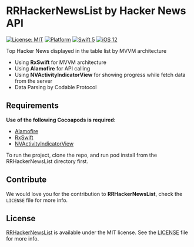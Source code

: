 # RRHackerNewsList by Hacker News API


[![License: MIT](https://img.shields.io/badge/license-MIT-green.svg?style=flat)](https://github.com/Rahul-Mayani/RRHackerNewsList/blob/master/LICENSE)
[![Platform](https://img.shields.io/cocoapods/p/PagingTableView.svg?style=flat)](https://github.com/Rahul-Mayani/RRHackerNewsList/tree/master/News/)
[![Swift 5](https://img.shields.io/badge/Swift-5-orange.svg?style=flat)](https://developer.apple.com/swift/)
[![iOS 12](https://img.shields.io/badge/iOS-12-orange.svg?style=flat)](https://developer.apple.com/ios/)

Top Hacker News displayed in the table list by MVVM architecture

- Using **RxSwift** for MVVM architecture
- Using **Alamofire** for API calling
- Using **NVActivityIndicatorView** for showing progress while fetch data from the server
- Data Parsing by Codable Protocol

## Requirements

**Use of the following Cocoapods is required**: 

- [Alamofire](https://github.com/Alamofire/Alamofire)
- [RxSwift](https://github.com/ReactiveX/RxSwift)
- [NVActivityIndicatorView](https://github.com/ninjaprox/NVActivityIndicatorView)


To run the project, clone the repo, and run pod install from the RRHackerNewsList directory first.


## Contribute 

We would love you for the contribution to **RRHackerNewsList**, check the ``LICENSE`` file for more info.


## License

[RRHackerNewsList](https://github.com/Rahul-Mayani/RRHackerNewsList/tree/master/News/) is available under the MIT license. See the [LICENSE](https://github.com/Rahul-Mayani/RRHackerNewsList/blob/master/LICENSE) file for more info.


